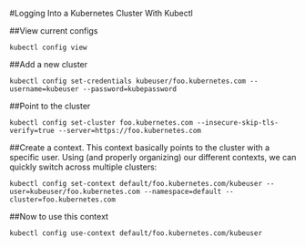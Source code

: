 #Logging Into a Kubernetes Cluster With Kubectl

##View current configs

```
kubectl config view
```

##Add a new cluster

```
kubectl config set-credentials kubeuser/foo.kubernetes.com --username=kubeuser --password=kubepassword
```

##Point to the cluster

```
kubectl config set-cluster foo.kubernetes.com --insecure-skip-tls-verify=true --server=https://foo.kubernetes.com
```

##Create a context. This context basically points to the cluster with a specific user. Using (and properly organizing) our different contexts, we can quickly switch across multiple clusters:

```
kubectl config set-context default/foo.kubernetes.com/kubeuser --user=kubeuser/foo.kubernetes.com --namespace=default --cluster=foo.kubernetes.com
```

##Now to use this context

```
kubectl config use-context default/foo.kubernetes.com/kubeuser
```
